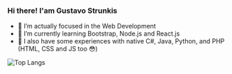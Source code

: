 ### Hi there! I'am Gustavo Strunkis

- 🔭 I’m actually focused in the Web Development
- 🌱 I’m currently learning Bootstrap, Node.js and React.js
- 📝 I also have some experiences with native C#, Java, Python, and PHP (HTML, CSS and JS too 😳)

![Top Langs](https://github-readme-stats.vercel.app/api/top-langs/?username=anuraghazra&layout=compact&theme=tokyonight)

